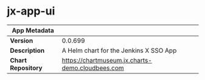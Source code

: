 # jx-app-ui

|App Metadata||
|---|---|
| **Version** | 0.0.699 |
| **Description** | A Helm chart for the Jenkins X SSO App |
| **Chart Repository** | https://chartmuseum.jx.charts-demo.cloudbees.com |
